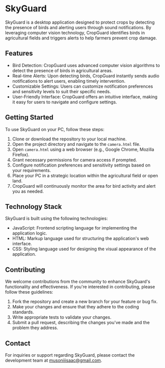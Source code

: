 # SkyGuard

SkyGuard is a desktop application designed to protect crops by detecting the presence of birds and alerting users through sound notifications. By leveraging computer vision technology, CropGuard identifies birds in agricultural fields and triggers alerts to help farmers prevent crop damage.

## Features

- Bird Detection: CropGuard uses advanced computer vision algorithms to detect the presence of birds in agricultural areas.
- Real-time Alerts: Upon detecting birds, CropGuard instantly sends audio notifications to alert users, enabling timely intervention.
- Customizable Settings: Users can customize notification preferences and sensitivity levels to suit their specific needs.
- User-Friendly Interface: CropGuard offers an intuitive interface, making it easy for users to navigate and configure settings.

## Getting Started

To use SkyGuard on your PC, follow these steps:

1. Clone or download the repository to your local machine.
2. Open the project directory and navigate to the `camera.html` file.
3. Open `camera.html` using a web browser (e.g., Google Chrome, Mozilla Firefox).
4. Grant necessary permissions for camera access if prompted.
5. Configure notification preferences and sensitivity settings based on your requirements.
6. Place your PC in a strategic location within the agricultural field or open land.
7. CropGuard will continuously monitor the area for bird activity and alert you as needed.

## Technology Stack

SkyGuard is built using the following technologies:

- JavaScript: Frontend scripting language for implementing the application logic.
- HTML: Markup language used for structuring the application's web interface.
- CSS: Styling language used for designing the visual appearance of the application.

## Contributing

We welcome contributions from the community to enhance SkyGuard's functionality and effectiveness. If you're interested in contributing, please follow these guidelines:

1. Fork the repository and create a new branch for your feature or bug fix.
2. Make your changes and ensure that they adhere to the coding standards.
3. Write appropriate tests to validate your changes.
4. Submit a pull request, describing the changes you've made and the problem they address.

## Contact

For inquiries or support regarding SkyGuard, please contact the development team at musoniiisaac@gmail.com.
